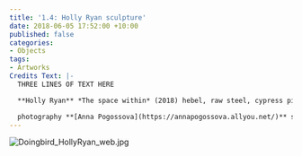 ```yaml
---
title: '1.4: Holly Ryan sculpture'
date: 2018-06-05 17:52:00 +10:00
published: false
categories:
- Objects
tags:
- Artworks
Credits Text: |-
  THREE LINES OF TEXT HERE

  **Holly Ryan** *The space within* (2018) hebel, raw steel, cypress pine, 35 (H) x 20 (W) x 14.5 (D) cm AUD $2200 \[**[BUY](jericocontemporary.com)**\]

  photography **[Anna Pogossova](https://annapogossova.allyou.net/)** styling **[Miguel Urbina Tan](https://www.instagram.com/miguelurbinatan)**
---
```


![Doingbird_HollyRyan_web.jpg](/uploads/Doingbird_HollyRyan_web.jpg)